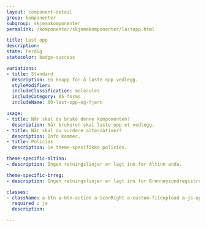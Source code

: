 ```yaml
---
layout: component-detail
group: komponenter
subgroup: skjemakomponenter
permalink: /komponenter/skjemakomponenter/lastopp.html

title: Last opp
description:
state: Ferdig
statecolor: badge-success

variations:
- title: Standard
  description: En knapp for å laste opp vedlegg.
  styleModifier:
  includeClassification: molecules
  includeCategory: 05-forms
  includeName: 00-last-opp-og-fjern

usage:
- title: Når skal du bruke denne komponenten?
  description: Når brukeren skal laste opp et vedlegg.
- title: Når skal du vurdere alternativer?
  description: Info kommer.
- title: Policies
  description: Se theme-spesifikke policies.

theme-specific-altinn:
- description: Ingen retningslinjer er lagt inn for Altinn enda.

theme-specific-brreg:
- description: Ingen retningslinjer er lagt inn for Brønnøysundregistrene enda.

classes:
- className: a-btn a-btn-action a-iconRight a-custom-fileupload a-js-uploadAttachment
  required : ja
  description:

---
```

